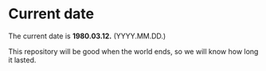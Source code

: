 # Current date

The current date is **1980.03.12.** (YYYY.MM.DD.)

This repository will be good when the world ends, so we will know how long it lasted.